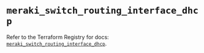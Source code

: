 # `meraki_switch_routing_interface_dhcp`

Refer to the Terraform Registry for docs: [`meraki_switch_routing_interface_dhcp`](https://registry.terraform.io/providers/ciscodevnet/meraki/1.7.1/docs/resources/switch_routing_interface_dhcp).
